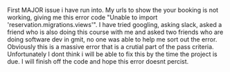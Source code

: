 <!-- ![CI logo](https://codeinstitute.s3.amazonaws.com/fullstack/ci_logo_small.png)


`python3 -m http.server`

1. Log in to your Heroku account and go to *Account Settings* in the menu under your avatar.
2. Scroll down to the *API Key* and click *Reveal*
3. Copy the key
4. In Gitpod, from the terminal, run `heroku_config`
5. Paste in your API key when asked


## FAQ about the uptime script

**Why have you added this script?** -->


First MAJOR issue i have run into. My urls to show the your booking is not working, giving me this error code "Unable to import 'reservation.migrations.views'". I have tried googling, asking slack, asked a friend who is also doing this course with me and asked two friends who are doing software dev in gmit, no one was able to help me sort out the error. Obviously this is a massive error that is a crutial part of the pass criteria. Unfortunately I dont think i will be able to fix this by the time the project is due. I will finish off the code and hope this error doesnt percist.